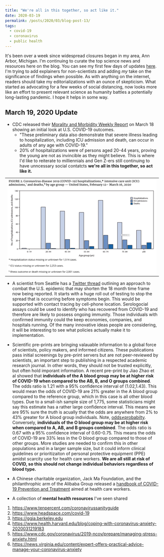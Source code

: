 ```yaml
---
title: "We're all in this together, so act like it."
date: 2020-03-19
permalink: /posts/2020/03/blog-post-13/
tags:
  - covid-19
  - coronavirus
  - public health
---
```


It's been over a week since widespread closures began in my area, Ann Arbor, Michigan. I'm continuing to curate the top science news and resources here on the blog. You can see my first few days of updates [here](http://www.brookewolford.com/posts/2020/03/blog-post-12/). I'm trying to add explainers for non-scientists and adding *my* take on the significance of findings when possible. As with anything on the internet, readers should take my editorializations with an ounce of skepticism. What started as advocating for a few weeks of social distancing, now looks more like an effort to present relevant science as humanity battles a potentially long-lasting pandemic. I hope it helps in some way.

## March 19, 2020 Update

* CDC released their [Morality and Morbidity Weekly Report](https://www.cdc.gov/mmwr/volumes/69/wr/mm6912e2.htm) on March 18 showing an initial look at U.S. COVID-19 outcomes.
  - "These preliminary data also demonstrate that severe illness leading to hospitalization, including ICU admission and death, can occur in adults of any age with COVID-19." 
  - 20% of hospitalizations were of persons aged 20-44 years, proving the young are not as invincible as they might believe.  This is where I'd like to reiterate to milliennials and Gen Z-ers still continuing to have unncessary social contatcts **we're all in this together, so act like it.** 
  
<table align="center"><tr><td align="center" width="9999">
<img src="/images/MMWR_Fig2.jpg" align="center" width="600" alt="CDC Weekly Report">
</td></tr></table>

* A scientist from Seattle has a [Twitter thread](https://mobile.twitter.com/trvrb/status/1240444821593944064) outlining an approach to combat the U.S. epidemic that may shorten the 18 month time frame now being reported. It starts with a huge roll out of testing to stop the spread that is occurring before symptoms begin. This would be supported with contact tracing by cell-phone location. Serologocial assays could be used to identify who has recovered from COVID-19 and therefore are likely to possess ongoing immunity. Those individuals with confirmed immunity could the keep economies, companies, and hospitals running. Of the many innovative ideas people are considering, it will be interesting to see what policies actually make it to implementation.

* Scientific pre-prints are bringing valauable information to a global force of scientists, policy makers, and informed citizens. These publications pass initial screenings by pre-print servers but are not peer-reviewed by scientists, an important step to publishing in a respected academic research journal. In other words, they should not be trusted explicitly, but often hold imporant information. A recent pre-print by Jiao Zhao et al showed that **individuals of the A blood group may be at higher risk of COVID-19 when compared to the AB, B, and O groups combined**. The odds ratio is 1.21 with a 95% confidence interval of (1.02,1.43). This would mean the odds of COVID-19 are 21% greater in the A blood group compared to the reference group, which in this case is all other blood types. Due to a small-ish sample size of 1,775, some statisticians might say this estimate has a rather large confidence interval. This means we are 95% sure the *truth* is acually that the odds are anywhere from 2% to 43% greater for A blood group individuals. Note, [odds≠probabilty](https://towardsdatascience.com/are-you-mixing-up-odds-with-probability-5f2d385fa890). Conversely, **individuals of the O blood group may be at higher risk when compared to A, AB, and B groups combined**. The odds ratio is 0.67 with a 95% confidence interval of 0.60-0.75. This means the odds of COVID-19 are 33% less in the O blood group compared to those of other groups.  More studies are needed to confirm this in other populations and in a larger sample size, but it could inform clinical guidelines or prioritizaiton of personal protective equipment (PPE) amidst scarcity use for health care workers. **We are all still at risk of COVID, so this should not change individual behaviors regardless of blood type.**

* A Chinese charitable organization, Jack Ma Foundation, and the philanthrophic arm of the Alibaba Group released a [handbook of COVID-19 Prevention and Treatment](https://covid-19.alibabacloud.com) aimed at health care workers.

* A collection of **mental health resources** I've seen shared
1. https://www.tenpercent.com/coronavirussanityguide
2. https://www.headspace.com/covid-19
3. https://ggia.berkeley.edu
4. https://www.health.harvard.edu/blog/coping-with-coronavirus-anxiety-2020031219183
5. https://www.cdc.gov/coronavirus/2019-ncov/prepare/managing-stress-anxiety.html
6. https://news.virginia.edu/content/expert-offers-practical-advice-manage-your-coronavirus-anxiety 
